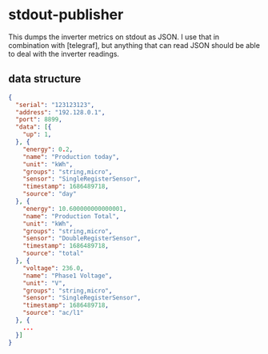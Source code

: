 # stdout-publisher

This dumps the inverter metrics on stdout as JSON.
I use that in combination with [telegraf], but anything that can read JSON should be able to deal with the inverter readings.

## data structure

```json
{
  "serial": "123123123",
  "address": "192.128.0.1",
  "port": 8899,
  "data": [{
    "up": 1,
  }, {
    "energy": 0.2,
    "name": "Production today",
    "unit": "kWh",
    "groups": "string,micro",
    "sensor": "SingleRegisterSensor",
    "timestamp": 1686489718,
    "source": "day"
  }, {
    "energy": 10.600000000000001,
    "name": "Production Total",
    "unit": "kWh",
    "groups": "string,micro",
    "sensor": "DoubleRegisterSensor",
    "timestamp": 1686489718,
    "source": "total"
  }, {
    "voltage": 236.0,
    "name": "Phase1 Voltage",
    "unit": "V",
    "groups": "string,micro",
    "sensor": "SingleRegisterSensor",
    "timestamp": 1686489718,
    "source": "ac/l1"
  }, {
    ...
  }]
}
```
